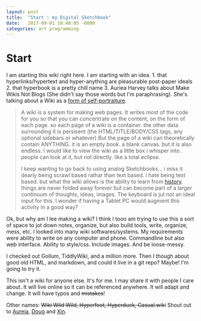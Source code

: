 ```yaml
---
layout: post
title:  "Start : my Digital Sketchbook"
date:   2017-09-01 18:40:05 -0800
categories: art programming
---
```


# Start

I am starting this wiki right here. I am starting with an idea. 1. that hyperlinks/hypertext and hyper-anything are pleasurable post-paper ideals 2. that hyperbook is a pretty chill name 3. Auriea Harvey talks about Make Wikis Not Blogs (She didn't say those words but I'm paraphrasing). She's talking about a Wiki as a [form of self-portraiture](http://auriea.org/index.pl/WhatIsAWiki).

> A wiki is a system for making web pages. It writes most of the code for you so that you can concentrate on the content, on the form of each page. so each page of a wiki is a container. the other data surrounding it is persisent (the HTML/TITLE/BODY/CSS tags, any optional sidebars or whatever) But the page of a wiki can theoretically contain ANYTHING.  it is an empty book. a blank canvas.  but it is also endless. I would like to view the wiki as a little box i whisper into. people can look at it, but not directly. like a total eclipse.
>
> I keep wanting to go back to using analog Sketchbooks... i miss it dearly being scrawl based rathar than text based. i hate being text based. but what the wiki allows is the ability to learn from [history](http://auriea.org/index.pl/history). things are never folded away forever but can become part of a larger continuum of thoughts, ideas, images. The keyboard is jut not an ideal input for this. I wonder if having a Tablet PC would augment this activity in a good way?

Ok, but why am I lee making a wiki? I think I tooo am trying to use this a sort of space to jot down notes, organize, but also build tools, write, organize, mess, etc. I looked into many wiki softwares/systems. My requirements were ability to write on any computer and phone. Commandline but also web interface. Ability to style/css. Include images. And be loose-messy.

I checked out Gollum, TiddlyWiki, and a million more. Then I though about good old HTML, and markdown, and could it live in a git repo? Maybe! I'm going to try it.

This isn't a wiki for anyone else. It's for me. I may share it with people I care about. It will live online so it can be referenced anywhere. It will adapt and change. It will have typos and ~~mistakes~~!

Other names: ~~Wiki Wild Wild, Hyperfoot, Hyperduck, Casual.wiki~~
Shout out to [Aureia](http://auriea.org/), [Doug](https://twitter.com/dsubnet0) and [Xin](http://xin-xin.info).

